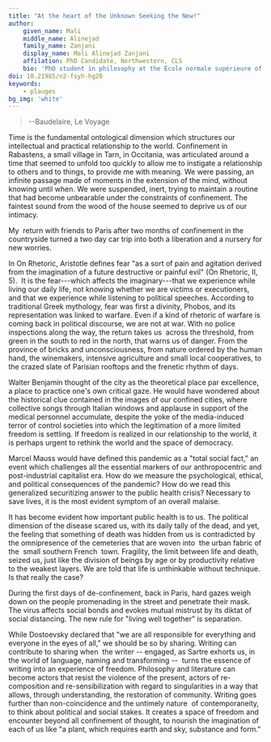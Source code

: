 ```yaml
---
title: "At the heart of the Unknown Seeking the New!"
author:
    given_name: Mali
    middle_name: Alinejad
    family_name: Zanjani
    display_name: Mali Alinejad Zanjani	
    affilation: PhD Candidate, Northwestern, CLS
    bio: 'PhD student in philosophy at the École normale supérieure of Paris, Mali Alinejad Zanjani works on Avicenna’s ontology, noetics and psychology and on their Latin reception in the 16th century. Her research focuses, in particular, on imagination and matter. She is also a visual artist.'
doi: 10.21985/n2-fsyh-hg28
keywords:
    - plauges
bg_img: 'white'
---
```


> --Baudelaire, Le Voyage

Time is the fundamental ontological dimension which structures our intellectual and practical relationship to the world. Confinement in Rabastens, a small village in Tarn, in Occitania, was articulated around a time that seemed to unfold too quickly to allow me to instigate a relationship to others and to things, to provide me with meaning. We were passing, an infinite passage made of moments in the extension of the mind, without knowing until when. We were suspended, inert, trying to maintain a routine that had become unbearable under the constraints of confinement. The faintest sound from the wood of the house seemed to deprive us of our intimacy. 

My  return with friends to Paris after two months of confinement in the countryside turned a two day car trip into both a liberation and a nursery for new worries. 

In On Rhetoric, Aristotle defines fear "as a sort of pain and agitation derived from the imagination of a future destructive or painful evil" (On Rhetoric, II, 5).  It is the fear---which affects the imaginary---that we experience while living our daily life, not knowing whether we are victims or executioners, and that we experience while listening to political speeches. According to traditional Greek mythology, fear was first a divinity, Phobos, and its representation was linked to warfare. Even if a kind of rhetoric of warfare is coming back in political discourse, we are not at war. With no police inspections along the way, the return takes us  across the threshold, from green in the south to red in the north, that warns us of danger. From the province of bricks and unconsciousness, from nature ordered by the human hand, the winemakers, intensive agriculture and small local cooperatives, to the crazed slate of Parisian rooftops and the frenetic rhythm of days. 

Walter Benjamin thought of the city as the theoretical place par excellence, a place to practice one's own critical gaze. He would have wondered about the historical clue contained in the images of our confined cities, where collective songs through Italian windows and applause in support of the medical personnel accumulate, despite the yoke of the media-induced terror of control societies into which the legitimation of a more limited freedom is settling. If freedom is realized in our relationship to the world, it is perhaps urgent to rethink the world and the space of democracy. 

Marcel Mauss would have defined this pandemic as a "total social fact," an event which challenges all the essential markers of our anthropocentric and post-industrial capitalist era. How do we measure the psychological, ethical, and political consequences of the pandemic? How do we read this generalized securitizing answer to the public health crisis? Necessary to save lives, it is the most evident symptom of an overall malaise. 

It has become evident how important public health is to us. The political dimension of the disease scared us, with its daily tally of the dead, and yet, the feeling that something of death was hidden from us is contradicted by the omnipresence of the cemeteries that are woven into  the urban fabric of the  small southern French  town. Fragility, the limit between life and death, seized us, just like the division of beings by age or by productivity relative to the weakest layers. We are told that life is unthinkable without technique. Is that really the case?

During the first days of de-confinement, back in Paris, hard gazes weigh down on the people promenading in the street and penetrate their mask. The virus affects social bonds and evokes mutual mistrust by its diktat of social distancing. The new rule for "living well together" is separation. 

While Dostoevsky declared that "we are all responsible for everything and everyone in the eyes of all," we should be so by sharing. Writing can contribute to sharing when  the writer -- engaged, as Sartre exhorts us, in the world of language, naming and transforming --  turns the essence of writing into an experience of freedom. Philosophy and literature can become actors that resist the violence of the present, actors of re-composition and re-sensibilization with regard to singularities in a way that allows, through understanding, the restoration of community. Writing goes further than non-coincidence and the untimely nature  of contemporaneity, to think about political and social stakes. It creates a space of freedom and encounter beyond all confinement of thought, to nourish the imagination of each of us like "a plant, which requires earth and sky, substance and form."
